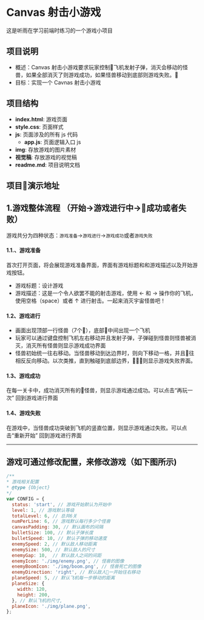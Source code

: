 # Canvas 射击小游戏

这是听雨在学习前端时练习的一个游戏小项目

## 项目说明
- 概述：Canvas 射击小游戏要求玩家控制飞机发射子弹，消灭会移动的怪兽，如果全部消灭了则游戏成功，如果怪兽移动到底部则游戏失败。
- 目标：实现一个 Cavnas 射击小游戏

## 项目结构
- **index.html**: 游戏页面
- **style.css**: 页面样式
- **js**: 页面涉及的所有 js 代码
  - **app.js**: 页面逻辑入口 js
- **img**: 存放游戏的图片素材
- **视觉稿**: 存放游戏的视觉稿
- **readme.md**: 项目说明文档


## 项目演示地址

## 1.游戏整体流程 （开始->游戏进行中->成功或者失败）
游戏共分为四种状态：`游戏准备`->`游戏进行`->`游戏成功`或者`游戏失败`

#### 1.1.、游戏准备
首次打开页面，将会展现游戏准备界面，界面有游戏标题和和游戏描述以及开始游戏按钮。

- 游戏标题：设计游戏
- 游戏描述：这是一个令人欲罢不能的射击游戏，使用 ← 和 → 操作你的飞机，使用空格（space）或者 ↑ 进行射击。一起来消灭宇宙怪兽吧！


#### 1.2、游戏进行

- 画面出现顶部一行怪兽（7个），底部中间出现一个飞机
- 玩家可以通过键盘控制飞机左右移动并且发射子弹，子弹碰到怪兽则怪兽被消灭，消灭所有怪兽则显示游戏成功界面
- 怪兽初始统一往右移动。当怪兽移动到达边界时，则向下移动一格，并且往相反反向移动。以次类推，直到触碰到底部边界，则显示游戏失败界面。

#### 1.3、游戏成功
在每一关卡中，成功消灭所有的怪兽，则显示游戏通过成功。可以点击“再玩一次” 回到游戏进行界面

#### 1.4、游戏失败
在游戏中，当怪兽成功突破到飞机的竖直位置，则显示游戏通过失败。可以点击“重新开始” 回到游戏进行界面

---

## 游戏可通过修改配置，来修改游戏（如下图所示)

  ```js
  /**
  * 游戏相关配置
  * @type {Object}
  */
  var CONFIG = {
    status: 'start', // 游戏开始默认为开始中
    level: 1, // 游戏默认等级
    totalLevel: 6, // 总共6关
    numPerLine: 6, // 游戏默认每行多少个怪兽
    canvasPadding: 30, // 默认画布的间隔
    bulletSize: 100, // 默认子弹长度
    bulletSpeed: 10, // 默认子弹的移动速度
    enemySpeed: 2, // 默认敌人移动距离
    enemySize: 500, // 默认敌人的尺寸
    enemyGap: 10,  // 默认敌人之间的间距
    enemyIcon: './img/enemy.png', // 怪兽的图像
    enemyBoomIcon: './img/boom.png', // 怪兽死亡的图像
    enemyDirection: 'right', // 默认敌人一开始往右移动
    planeSpeed: 5, // 默认飞机每一步移动的距离
    planeSize: {
      width: 120,
      height: 200,
    }, // 默认飞机的尺寸,
    planeIcon: './img/plane.png',
  };
  ```
